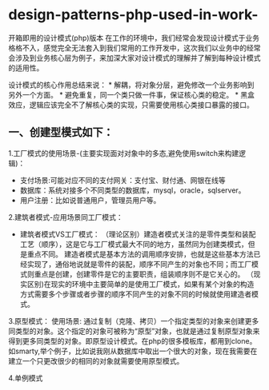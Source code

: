 # design-patterns-php-used-in-work-
开箱即用的设计模式(php)版本
在工作的环境中，我们经常会发现设计模式于业务格格不入，感觉完全无法套入到我们常用的工作开发中，这次我们以业务中的经常会涉及到业务核心层为例子，来加深大家对设计模式的理解并了解到每种设计模式的适用性。

设计模式的核心作用总结来说：
                        * 解耦，将对象分层，避免修改一个业务影响到另外一个方面。
                        * 避免重复，同一个类只做一件事，保证核心类的稳定。
                        * 黑盒效应，逻辑应该完全不了解核心类的实现，只需要使用核心类接口暴露的接口。
## 一、创建型模式如下：                        
1.工厂模式的使用场景-(主要实现面对对象中的多态,避免使用switch来构建逻辑)：
* 支付场景:可能对应不同的支付网关：支付宝、财付通、网银在线等
* 数据库：系统对接多个不同类型的数据库，mysql，oracle，sqlserver。
* 用户注册：比如说普通用户，管理员用户等。

2.建筑者模式-应用场景同工厂模式：
* 建筑者模式VS工厂模式：
  （理论区别）建造者模式关注的是零件类型和装配工艺（顺序），这是它与工厂模式最大不同的地方，虽然同为创建类模式，但是重点不同。
建造者模式是基本方法的调用顺序安排，也就是这些基本方法已经实现了，通俗地说就是零件的装配，顺序不同产生的对象也不同；而工厂模式则重点是创建，创建零件是它的主要职责，组装顺序则不是它关心的。
   （现实区别)在现实的环境中主要简单的是使用工厂模式，如果有某个对象的构造方式需要多个步骤或者步骤的顺序不同产生的对象不同的时候就使用建造者模式。

3.原型模式：
 使用场景: 通过复制（克隆、拷贝）一个指定类型的对象来创建更多同类型的对象。这个指定的对象可被称为“原型”对象，也就是通过复制原型对象来得到更多同类型的对象。即原型设计模式。在php的很多模板库，都用到clone。如smarty,举个例子，比如说我刚从数据库中取出一个很大的对象，现在我需要在建立一个只更改很少的相同的对象就需要使用原型模式。
 
4.单例模式



                        

